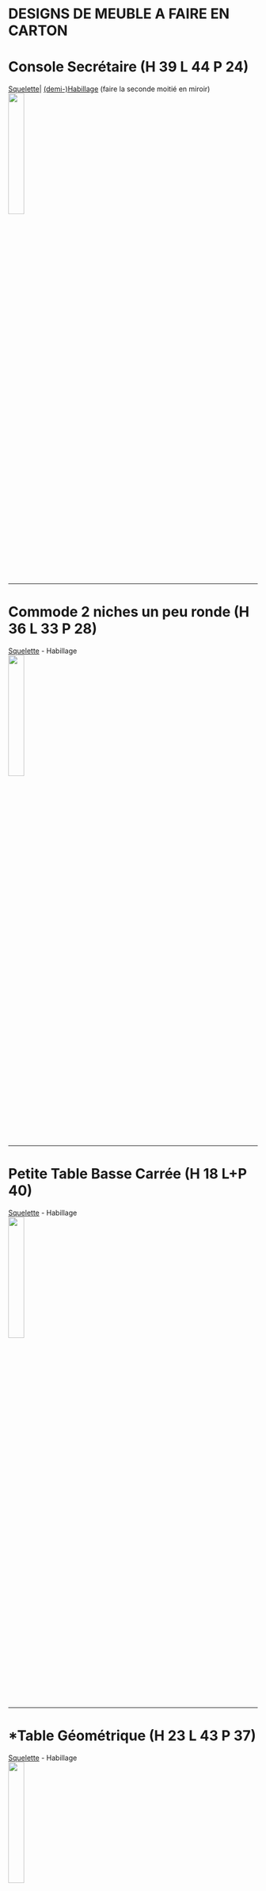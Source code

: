 # DESIGNS DE MEUBLE A FAIRE EN CARTON

# Console Secrétaire (H 39 L 44 P 24)
<a href="https://jscad.xyz/#https://raw.githubusercontent.com/gilboonet/designs/master/MEUBLES/sq_ed0001.js">Squelette</a>|
<a href="https://raw.githubusercontent.com/gilboonet/designs/master/MEUBLES/mi0001.pdf">(demi-)Habillage</a> (faire la seconde moitié en miroir)\
<a href="https://jscad.xyz/#https://raw.githubusercontent.com/gilboonet/designs/master/MEUBLES/0001.obj">
<img src="https://raw.githubusercontent.com/gilboonet/designs/master/MEUBLES/0001.png" width=25% height=25%></a>

***
# Commode 2 niches un peu ronde (H 36 L 33 P 28)
<a href="https://jscad.xyz/#https://raw.githubusercontent.com/gilboonet/designs/master/MEUBLES/sq_ed0002.js">Squelette</a> - Habillage\
<a href="https://jscad.xyz/#https://raw.githubusercontent.com/gilboonet/designs/master/MEUBLES/0002.obj">
<img src="https://raw.githubusercontent.com/gilboonet/designs/master/MEUBLES/0002.png" width=25% height=25%></a>

***
# Petite Table Basse Carrée (H 18 L+P 40)
<a href="https://jscad.xyz/#https://raw.githubusercontent.com/gilboonet/designs/master/MEUBLES/sq_ed0003.js">Squelette</a> - Habillage\
<a href="https://jscad.xyz/#https://raw.githubusercontent.com/gilboonet/designs/master/MEUBLES/0003.obj">
<img src="https://raw.githubusercontent.com/gilboonet/designs/master/MEUBLES/0003.png" width=25% height=25%></a>

***
# *Table Géométrique (H 23 L 43 P 37)
<a href="https://jscad.xyz/#https://raw.githubusercontent.com/gilboonet/designs/master/MEUBLES/sq_ed0004.js">Squelette</a> - Habillage\
<a href="https://jscad.xyz/#https://raw.githubusercontent.com/gilboonet/designs/master/MEUBLES/0004.obj">
<img src="https://raw.githubusercontent.com/gilboonet/designs/master/MEUBLES/0004.png" width=25% height=25%></a>

***
# *Fauteuil Club Classique
<a href="https://raw.githubusercontent.com/gilboonet/designs/master/MEUBLES/0005.obj"> Modèle 3d</a> - Squelette - Habillage\
<a href="https://jscad.xyz/#https://raw.githubusercontent.com/gilboonet/designs/master/MEUBLES/0005.obj">
<img src="https://raw.githubusercontent.com/gilboonet/designs/master/MEUBLES/0005.png" width=25% height=25%></a>

***
# *Commode galbée
<a href="https://raw.githubusercontent.com/gilboonet/designs/master/MEUBLES/0006.obj"> Modèle 3d</a> - Squelette - Habillage\
<a href="https://jscad.xyz/#https://raw.githubusercontent.com/gilboonet/designs/master/MEUBLES/0006.obj">
<img src="https://raw.githubusercontent.com/gilboonet/designs/master/MEUBLES/0006.png" width=25% height=25%></a>

***
# *Buffet Galbé (base)
<a href="https://raw.githubusercontent.com/gilboonet/designs/master/MEUBLES/0007.obj"> Modèle 3d</a> - Squelette - Habillage\
<a href="https://jscad.xyz/#https://raw.githubusercontent.com/gilboonet/designs/master/MEUBLES/0007.obj">
<img src="https://raw.githubusercontent.com/gilboonet/designs/master/MEUBLES/0007.png" width=25% height=25%></a>

***
# *Meuble TV en Coin
<a href="https://raw.githubusercontent.com/gilboonet/designs/master/MEUBLES/0008.obj"> Modèle 3d</a> - Squelette - Habillage\
<a href="https://jscad.xyz/#https://raw.githubusercontent.com/gilboonet/designs/master/MEUBLES/0008.obj">
<img src="https://raw.githubusercontent.com/gilboonet/designs/master/MEUBLES/0008.png" width=25% height=25%></a>

***
# *Meuble rond
<a href="https://raw.githubusercontent.com/gilboonet/designs/master/MEUBLES/0009.obj"> Modèle 3d</a> - Squelette - Habillage\
<a href="https://jscad.xyz/#https://raw.githubusercontent.com/gilboonet/designs/master/MEUBLES/0009.obj">
<img src="https://raw.githubusercontent.com/gilboonet/designs/master/MEUBLES/0009.png" width=25% height=25%></a>
